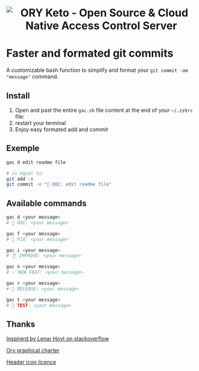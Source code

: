<h1 align="center"><img src="https://github.com/devpolo/gac/blob/01c3982b752f7acbd0508cf424e53912cfd2a01b/static/gac.svg" alt="ORY Keto - Open Source & Cloud Native Access Control Server"></h1>

# Faster and formated git commits

A customizable bash function to simplify and format your `git commit -am "message"` command.

## Install

1. Open and past the entire `gac.sh` file content at the end of your `~/.zshrc` file:
2. restart your terminal
3. Enjoy easy formated add and commit

## Exemple

```bash
gac d edit readme file

# is equal to:
git add -A
git commit -m "📖 DOC: edit readme file"
```

## Available commands

```bash
gac d <your message>
# 📖 DOC: <your message>

gac f <your message>
# 🐛 FIX: <your message>

gac i <your message>
# 👌 IMPROVE: <your message>

gac n <your message>
# ✅ NEW FEAT: <your message>

gac r <your message>
# 🚀 RELEASE: <your message>

gac t <your message>
# 🧪 TEST: <your message>
```

## Thanks

[Inspirerd by Lenar Hoyt on stackoverflow](https://stackoverflow.com/a/45612441/11692562)

[Ory graphical charter](https://github.com/ory)

[Header icon licence](https://icons8.com/license)
